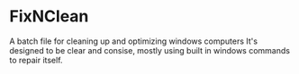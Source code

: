 # FixNClean
A batch file for cleaning up and optimizing windows computers
It's designed to be clear and consise, mostly using built in windows commands to repair itself.
